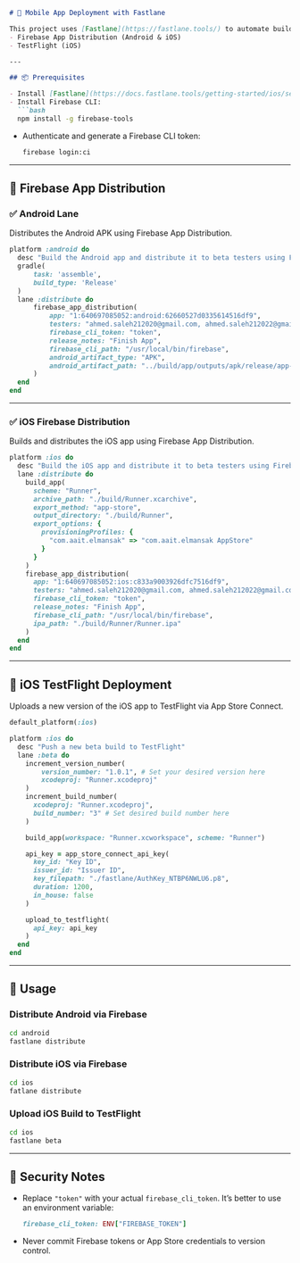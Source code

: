 ````markdown
# 🚀 Mobile App Deployment with Fastlane

This project uses [Fastlane](https://fastlane.tools/) to automate building and distributing your mobile apps for both **Android** and **iOS**, supporting:
- Firebase App Distribution (Android & iOS)
- TestFlight (iOS)

---

## 📦 Prerequisites

- Install [Fastlane](https://docs.fastlane.tools/getting-started/ios/setup/)
- Install Firebase CLI:  
  ```bash
  npm install -g firebase-tools
````

* Authenticate and generate a Firebase CLI token:

  ```bash
  firebase login:ci
  ```

---

## 🔧 Firebase App Distribution

### ✅ Android Lane

Distributes the Android APK using Firebase App Distribution.

```ruby
platform :android do
  desc "Build the Android app and distribute it to beta testers using Firebase App Distribution"
  gradle(
      task: 'assemble',
      build_type: 'Release'
  )
  lane :distribute do
      firebase_app_distribution(
          app: "1:640697085052:android:62660527d0335614516df9",
          testers: "ahmed.saleh212020@gmail.com, ahmed.saleh212022@gmail.com",
          firebase_cli_token: "token",
          release_notes: "Finish App",
          firebase_cli_path: "/usr/local/bin/firebase",
          android_artifact_type: "APK",
          android_artifact_path: "../build/app/outputs/apk/release/app-release.apk"
      )
  end
end
```

---

### ✅ iOS Firebase Distribution

Builds and distributes the iOS app using Firebase App Distribution.

```ruby
platform :ios do
  desc "Build the iOS app and distribute it to beta testers using Firebase App Distribution"
  lane :distribute do
    build_app(
      scheme: "Runner",
      archive_path: "./build/Runner.xcarchive",
      export_method: "app-store",
      output_directory: "./build/Runner",
      export_options: {
        provisioningProfiles: { 
          "com.aait.elmansak" => "com.aait.elmansak AppStore"
        }
      }
    )
    firebase_app_distribution(
      app: "1:640697085052:ios:c833a9003926dfc7516df9",
      testers: "ahmed.saleh212020@gmail.com, ahmed.saleh212022@gmail.com",
      firebase_cli_token: "token",
      release_notes: "Finish App",
      firebase_cli_path: "/usr/local/bin/firebase",
      ipa_path: "./build/Runner/Runner.ipa"
    )
  end
end
```

---

## 🍏 iOS TestFlight Deployment

Uploads a new version of the iOS app to TestFlight via App Store Connect.

```ruby
default_platform(:ios)

platform :ios do
  desc "Push a new beta build to TestFlight"
  lane :beta do
    increment_version_number(
        version_number: "1.0.1", # Set your desired version here
        xcodeproj: "Runner.xcodeproj"
    )
    increment_build_number(
      xcodeproj: "Runner.xcodeproj", 
      build_number: "3" # Set desired build number here
    )

    build_app(workspace: "Runner.xcworkspace", scheme: "Runner")

    api_key = app_store_connect_api_key(
      key_id: "Key ID",
      issuer_id: "Issuer ID",
      key_filepath: "./fastlane/AuthKey_NTBP6NWLU6.p8",
      duration: 1200,
      in_house: false
    )

    upload_to_testflight(
      api_key: api_key
    )
  end
end
```

---

## 🚀 Usage

### Distribute Android via Firebase

```bash
cd android
fastlane distribute
```

### Distribute iOS via Firebase

```bash
cd ios
fatlane distribute
```

### Upload iOS Build to TestFlight

```bash
cd ios
fastlane beta
```

---

## 🔐 Security Notes

* Replace `"token"` with your actual `firebase_cli_token`.
  It’s better to use an environment variable:

  ```ruby
  firebase_cli_token: ENV["FIREBASE_TOKEN"]
  ```
* Never commit Firebase tokens or App Store credentials to version control.
